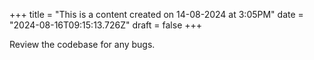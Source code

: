 +++
title = "This is a content created on 14-08-2024 at 3:05PM"
date = "2024-08-16T09:15:13.726Z"
draft = false
+++

  Review the codebase for any bugs.
        